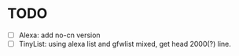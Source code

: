 # TODO

- [ ] Alexa: add no-cn version
- [ ] TinyList: using alexa list and gfwlist mixed, get head 2000(?) line.
